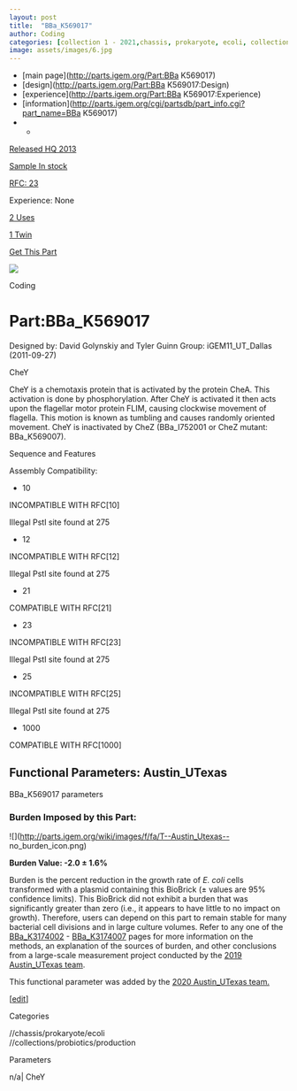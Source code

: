 ```yaml
---
layout: post
title:  "BBa_K569017"
author: Coding
categories: [collection 1 - 2021,chassis, prokaryote, ecoli, collections, probiotics, production] 
image: assets/images/6.jpg
---
```



  * [main page](http://parts.igem.org/Part:BBa K569017)
  * [design](http://parts.igem.org/Part:BBa K569017:Design)
  * [experience](http://parts.igem.org/Part:BBa K569017:Experience)
  * [information](http://parts.igem.org/cgi/partsdb/part_info.cgi?part_name=BBa K569017)
  *   * 

[Released HQ 2013](http://parts.igem.org/Help:Part_Status_Box)

[Sample In stock](http://parts.igem.org/Help:Part_Status_Box)

[RFC: 23 ](http://parts.igem.org/Help:Part_Status_Box)

Experience: None

[2 Uses](http://parts.igem.org/partsdb/uses.cgi?part=BBa_K569017)

[1 Twin](http://parts.igem.org/partsdb/twin_info.cgi?part=BBa_K569017)

[ Get This Part](http://parts.igem.org/partsdb/get_part.cgi?part=BBa_K569017)

![](http://parts.igem.org/images/partbypart/icon_coding.png)

Coding

# Part:BBa_K569017

Designed by: David Golynskiy and Tyler Guinn   Group: iGEM11_UT_Dallas
(2011-09-27)

CheY

CheY is a chemotaxis protein that is activated by the protein CheA. This
activation is done by phosphorylation. After CheY is activated it then acts
upon the flagellar motor protein FLIM, causing clockwise movement of flagella.
This motion is known as tumbling and causes randomly oriented movement. CheY
is inactivated by CheZ (BBa_I752001 or CheZ mutant: BBa_K569007).

Sequence and Features

  

Assembly Compatibility:

  * 10

INCOMPATIBLE WITH RFC[10]

Illegal PstI site found at 275  

  * 12

INCOMPATIBLE WITH RFC[12]

Illegal PstI site found at 275  

  * 21

COMPATIBLE WITH RFC[21]

  * 23

INCOMPATIBLE WITH RFC[23]

Illegal PstI site found at 275  

  * 25

INCOMPATIBLE WITH RFC[25]

Illegal PstI site found at 275  

  * 1000

COMPATIBLE WITH RFC[1000]

  

  

## Functional Parameters: Austin_UTexas

BBa_K569017 parameters

### Burden Imposed by this Part:

![](http://parts.igem.org/wiki/images/f/fa/T--Austin_Utexas--
no_burden_icon.png)

**Burden Value: -2.0 ± 1.6%**

Burden is the percent reduction in the growth rate of _E. coli_ cells
transformed with a plasmid containing this BioBrick (± values are 95%
confidence limits). This BioBrick did not exhibit a burden that was
significantly greater than zero (i.e., it appears to have little to no impact
on growth). Therefore, users can depend on this part to remain stable for many
bacterial cell divisions and in large culture volumes. Refer to any one of the
[BBa_K3174002](http://parts.igem.org/Part:BBa_K3174002) \-
[BBa_K3174007](http://parts.igem.org/Part:BBa_K3174007) pages for more
information on the methods, an explanation of the sources of burden, and other
conclusions from a large-scale measurement project conducted by the [2019
Austin_UTexas team](http://2019.igem.org/Team:Austin_UTexas).

This functional parameter was added by the [2020 Austin_UTexas
team.](http://2020.igem.org/Team:Austin_UTexas/Contribution)

[[edit](http://parts.igem.org/partsdb/part_info.cgi?part_name=BBa_K569017)]

Categories

//chassis/prokaryote/ecoli  
//collections/probiotics/production

Parameters

n/a| CheY

